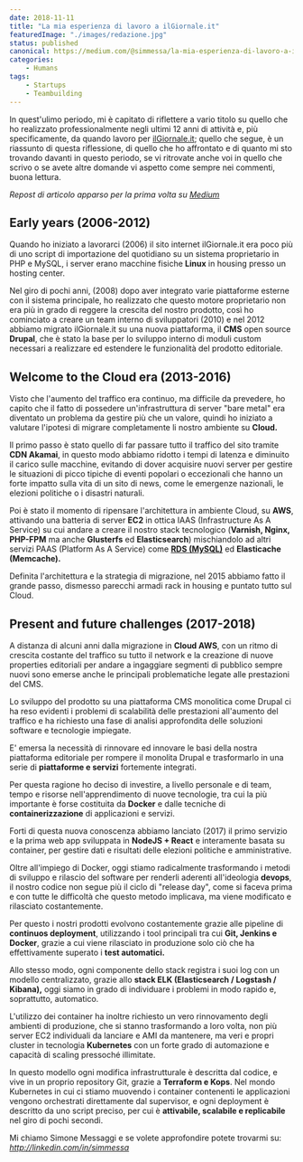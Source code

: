 ```yaml
---
date: 2018-11-11
title: "La mia esperienza di lavoro a ilGiornale.it"
featuredImage: "./images/redazione.jpg"
status: published
canonical: https://medium.com/@simmessa/la-mia-esperienza-di-lavoro-a-ilgiornale-it-327bdf543fa3
categories: 
    - Humans
tags:
    - Startups
    - Teambuilding
---
```


In quest'ulimo periodo, mi è capitato di riflettere a vario titolo su quello che ho realizzato professionalmente negli ultimi 12 anni di attività e, più specificamente, da quando lavoro per [ilGiornale.it](http://www.ilgiornale.it); quello che segue, è un riassunto di questa riflessione, di quello che ho affrontato e di quanto mi sto trovando davanti in questo periodo, se vi ritrovate anche voi in quello che scrivo o se avete altre domande vi aspetto come sempre nei commenti, buona lettura.

*Repost di articolo apparso per la prima volta su [Medium](https://medium.com/@simmessa/la-mia-esperienza-di-lavoro-a-ilgiornale-it-327bdf543fa3)*

## Early years (2006-2012)

Quando ho iniziato a lavorarci (2006) il sito internet ilGiornale.it era poco più di uno script di importazione del quotidiano su un sistema proprietario in PHP e MySQL, i server erano macchine fisiche **Linux** in housing presso un hosting center.

Nel giro di pochi anni, (2008) dopo aver integrato varie piattaforme esterne con il sistema principale, ho realizzato che questo motore proprietario non era più in grado di reggere la crescita del nostro prodotto, così ho cominciato a creare un team interno di sviluppatori (2010) e nel 2012 abbiamo migrato ilGiornale.it su una nuova piattaforma, il **CMS** open source **Drupal**, che è stato la base per lo sviluppo interno di moduli custom necessari a realizzare ed estendere le funzionalità del prodotto editoriale.

## Welcome to the Cloud era (2013-2016)

Visto che l'aumento del traffico era continuo, ma difficile da prevedere, ho capito che il fatto di possedere un'infrastruttura di server "bare metal" era diventato un problema da gestire più che un valore, quindi ho iniziato a valutare l'ipotesi di migrare completamente li nostro ambiente su **Cloud.**

Il primo passo è stato quello di far passare tutto il traffico del sito tramite **CDN Akamai**, in questo modo abbiamo ridotto i tempi di latenza e diminuito il carico sulle macchine, evitando di dover acquisire nuovi server per gestire le situazioni di picco tipiche di eventi popolari o eccezionali che hanno un forte impatto sulla vita di un sito di news, come le emergenze nazionali, le elezioni politiche o i disastri naturali.

Poi è stato il momento di ripensare l'architettura in ambiente Cloud, su **AWS**, attivando una batteria di server **EC2** in ottica IAAS (Infrastructure As A Service) su cui andare a creare il nostro stack tecnologico (**Varnish, Nginx, PHP-FPM** ma anche **Glusterfs** ed **Elasticsearch**) mischiandolo ad altri servizi PAAS (Platform As A Service) come [**RDS (MySQL)**](/fare-un-dump-da-uno-snapshot-rds-con-python-e-terraform) ed **Elasticache (Memcache).**

Definita l'architettura e la strategia di migrazione, nel 2015 abbiamo fatto il grande passo, dismesso parecchi armadi rack in housing e puntato tutto sul Cloud.

## Present and future challenges (2017-2018)

A distanza di alcuni anni dalla migrazione in **Cloud AWS**, con un ritmo di crescita costante del traffico su tutto il network e la creazione di nuove properties editoriali per andare a ingaggiare segmenti di pubblico sempre nuovi sono emerse anche le principali problematiche legate alle prestazioni del CMS.

Lo sviluppo del prodotto su una piattaforma CMS monolitica come Drupal ci ha reso evidenti i problemi di scalabilità delle prestazioni all'aumento del traffico e ha richiesto una fase di analisi approfondita delle soluzioni software e tecnologie impiegate.

E' emersa la necessità di rinnovare ed innovare le basi della nostra piattaforma editoriale per rompere il monolita Drupal e trasformarlo in una serie di **piattaforme e servizi** fortemente integrati.

Per questa ragione ho deciso di investire, a livello personale e di team, tempo e risorse nell'apprendimento di nuove tecnologie, tra cui la più importante è forse costituita da **Docker** e dalle tecniche di **containerizzazione** di applicazioni e servizi.

Forti di questa nuova conoscenza abbiamo lanciato (2017) il primo servizio e la prima web app sviluppata in **NodeJS + React** e interamente basata su container, per gestire dati e risultati delle elezioni politiche e amministrative.

Oltre all'impiego di Docker, oggi stiamo radicalmente trasformando i metodi di sviluppo e rilascio del software per renderli aderenti all'ideologia **devops**, il nostro codice non segue più il ciclo di "release day", come si faceva prima e con tutte le difficoltà che questo metodo implicava, ma viene modificato e rilasciato costantemente.

Per questo i nostri prodotti evolvono costantemente grazie alle pipeline di **continuos deployment**, utilizzando i tool principali tra cui **Git, Jenkins e Docker**, grazie a cui viene rilasciato in produzione solo ciò che ha effettivamente superato i **test automatici.**

Allo stesso modo, ogni componente dello stack registra i suoi log con un modello centralizzato, grazie allo **stack ELK (Elasticsearch / Logstash / Kibana),** oggi siamo in grado di individuare i problemi in modo rapido e, soprattutto, automatico.

L'utilizzo dei container ha inoltre richiesto un vero rinnovamento degli ambienti di produzione, che si stanno trasformando a loro volta, non più server EC2 individuali da lanciare e AMI da mantenere, ma veri e propri cluster in tecnologia **Kubernetes** con un forte grado di automazione e capacità di scaling pressoché illimitate.

In questo modello ogni modifica infrastrutturale è descritta dal codice, e vive in un proprio repository Git, grazie a **Terraform e Kops**. Nel mondo Kubernetes in cui ci stiamo muovendo i container contenenti le applicazioni vengono orchestrati direttamente dal supervisor, e ogni deployment è descritto da uno script preciso, per cui è **attivabile, scalabile e replicabile** nel giro di pochi secondi.

Mi chiamo Simone Messaggi e se volete approfondire potete trovarmi su:
*http://linkedin.com/in/simmessa*